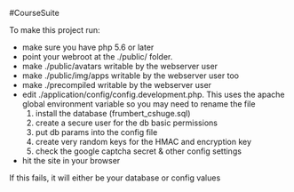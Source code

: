 #CourseSuite

To make this project run:

* make sure you have php 5.6 or later
* point your webroot at the ./public/ folder.
* make ./public/avatars writable by the webserver user
* make ./public/img/apps writable by the webserver user too
* make ./precompiled writable by the webserver user
* edit ./application/config/config.development.php. This uses the apache global environment variable so you may need to rename the file
    1. install the database (frumbert_cshuge.sql)
    2. create a secure user for the db basic permissions
    3. put db params into the config file
    4. create very random keys for the HMAC and encryption key
    5. check the google captcha secret & other config settings
* hit the site in your browser

If this fails, it will either be your database or config values
